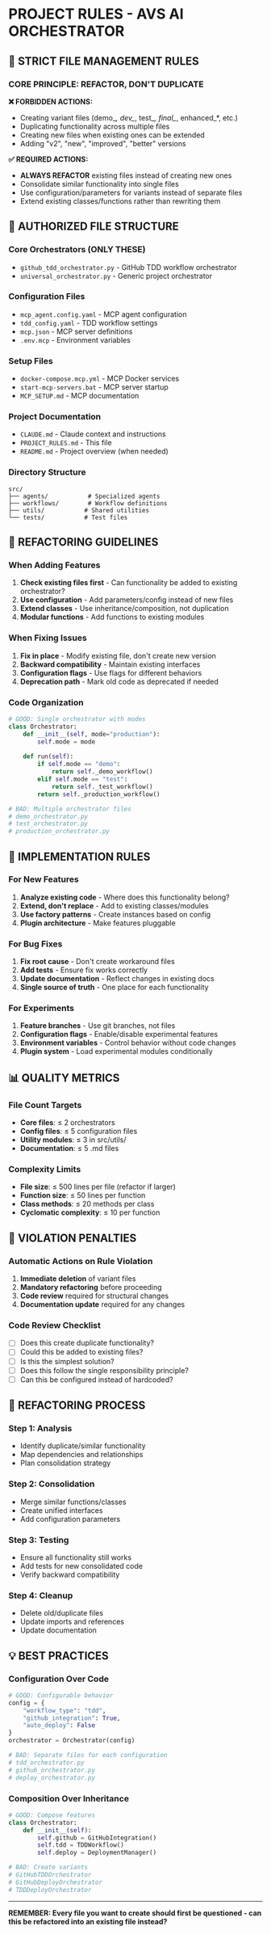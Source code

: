 # PROJECT RULES - AVS AI ORCHESTRATOR

## 🚫 STRICT FILE MANAGEMENT RULES

### CORE PRINCIPLE: REFACTOR, DON'T DUPLICATE

**❌ FORBIDDEN ACTIONS:**
- Creating variant files (demo_*, dev_*, test_*, final_*, enhanced_*, etc.)
- Duplicating functionality across multiple files
- Creating new files when existing ones can be extended
- Adding "v2", "new", "improved", "better" versions

**✅ REQUIRED ACTIONS:**
- **ALWAYS REFACTOR** existing files instead of creating new ones
- Consolidate similar functionality into single files
- Use configuration/parameters for variants instead of separate files
- Extend existing classes/functions rather than rewriting them

## 📁 AUTHORIZED FILE STRUCTURE

### Core Orchestrators (ONLY THESE)
- `github_tdd_orchestrator.py` - GitHub TDD workflow orchestrator
- `universal_orchestrator.py` - Generic project orchestrator

### Configuration Files
- `mcp_agent.config.yaml` - MCP agent configuration
- `tdd_config.yaml` - TDD workflow settings
- `mcp.json` - MCP server definitions
- `.env.mcp` - Environment variables

### Setup Files
- `docker-compose.mcp.yml` - MCP Docker services
- `start-mcp-servers.bat` - MCP server startup
- `MCP_SETUP.md` - MCP documentation

### Project Documentation
- `CLAUDE.md` - Claude context and instructions
- `PROJECT_RULES.md` - This file
- `README.md` - Project overview (when needed)

### Directory Structure
```
src/
├── agents/           # Specialized agents
├── workflows/        # Workflow definitions
├── utils/           # Shared utilities
└── tests/           # Test files
```

## 🔧 REFACTORING GUIDELINES

### When Adding Features
1. **Check existing files first** - Can functionality be added to existing orchestrator?
2. **Use configuration** - Add parameters/config instead of new files
3. **Extend classes** - Use inheritance/composition, not duplication
4. **Modular functions** - Add functions to existing modules

### When Fixing Issues
1. **Fix in place** - Modify existing file, don't create new version
2. **Backward compatibility** - Maintain existing interfaces
3. **Configuration flags** - Use flags for different behaviors
4. **Deprecation path** - Mark old code as deprecated if needed

### Code Organization
```python
# GOOD: Single orchestrator with modes
class Orchestrator:
    def __init__(self, mode="production"):
        self.mode = mode
    
    def run(self):
        if self.mode == "demo":
            return self._demo_workflow()
        elif self.mode == "test":
            return self._test_workflow()
        return self._production_workflow()

# BAD: Multiple orchestrator files
# demo_orchestrator.py
# test_orchestrator.py  
# production_orchestrator.py
```

## 🎯 IMPLEMENTATION RULES

### For New Features
1. **Analyze existing code** - Where does this functionality belong?
2. **Extend, don't replace** - Add to existing classes/modules
3. **Use factory patterns** - Create instances based on config
4. **Plugin architecture** - Make features pluggable

### For Bug Fixes
1. **Fix root cause** - Don't create workaround files
2. **Add tests** - Ensure fix works correctly
3. **Update documentation** - Reflect changes in existing docs
4. **Single source of truth** - One place for each functionality

### For Experiments
1. **Feature branches** - Use git branches, not files
2. **Configuration flags** - Enable/disable experimental features
3. **Environment variables** - Control behavior without code changes
4. **Plugin system** - Load experimental modules conditionally

## 📊 QUALITY METRICS

### File Count Targets
- **Core files**: ≤ 2 orchestrators
- **Config files**: ≤ 5 configuration files
- **Utility modules**: ≤ 3 in src/utils/
- **Documentation**: ≤ 5 .md files

### Complexity Limits
- **File size**: ≤ 500 lines per file (refactor if larger)
- **Function size**: ≤ 50 lines per function
- **Class methods**: ≤ 20 methods per class
- **Cyclomatic complexity**: ≤ 10 per function

## 🚨 VIOLATION PENALTIES

### Automatic Actions on Rule Violation
1. **Immediate deletion** of variant files
2. **Mandatory refactoring** before proceeding
3. **Code review** required for structural changes
4. **Documentation update** required for any changes

### Code Review Checklist
- [ ] Does this create duplicate functionality?
- [ ] Could this be added to existing files?
- [ ] Is this the simplest solution?
- [ ] Does this follow the single responsibility principle?
- [ ] Can this be configured instead of hardcoded?

## 🔄 REFACTORING PROCESS

### Step 1: Analysis
- Identify duplicate/similar functionality
- Map dependencies and relationships
- Plan consolidation strategy

### Step 2: Consolidation
- Merge similar functions/classes
- Create unified interfaces
- Add configuration parameters

### Step 3: Testing
- Ensure all functionality still works
- Add tests for new consolidated code
- Verify backward compatibility

### Step 4: Cleanup
- Delete old/duplicate files
- Update imports and references
- Update documentation

## 💡 BEST PRACTICES

### Configuration Over Code
```python
# GOOD: Configurable behavior
config = {
    "workflow_type": "tdd",
    "github_integration": True,
    "auto_deploy": False
}
orchestrator = Orchestrator(config)

# BAD: Separate files for each configuration
# tdd_orchestrator.py
# github_orchestrator.py
# deploy_orchestrator.py
```

### Composition Over Inheritance
```python
# GOOD: Compose features
class Orchestrator:
    def __init__(self):
        self.github = GitHubIntegration()
        self.tdd = TDDWorkflow()
        self.deploy = DeploymentManager()

# BAD: Create variants
# GitHubTDDOrchestrator
# GitHubDeployOrchestrator
# TDDDeployOrchestrator
```

---

**REMEMBER: Every file you want to create should first be questioned - can this be refactored into an existing file instead?**